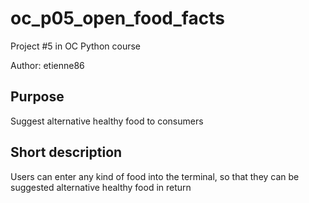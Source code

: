 # oc\_p05\_open\_food\_facts

Project #5 in OC Python course

Author: etienne86

## Purpose

Suggest alternative healthy food to consumers

## Short description

Users can enter any kind of food into the terminal, so that they can be suggested alternative healthy food in return
